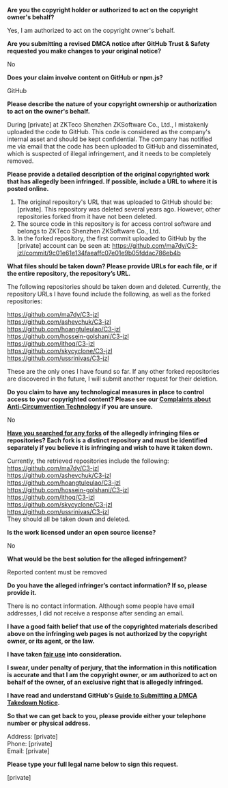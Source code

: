 **Are you the copyright holder or authorized to act on the copyright owner's behalf?**

Yes, I am authorized to act on the copyright owner's behalf.

**Are you submitting a revised DMCA notice after GitHub Trust & Safety requested you make changes to your original notice?**

No

**Does your claim involve content on GitHub or npm.js?**

GitHub

**Please describe the nature of your copyright ownership or authorization to act on the owner's behalf.**

During [private] at ZKTeco Shenzhen ZKSoftware Co., Ltd., I mistakenly uploaded the code to GitHub. This code is considered as the company's internal asset and should be kept confidential. The company has notified me via email that the code has been uploaded to GitHub and disseminated, which is suspected of illegal infringement, and it needs to be completely removed.

**Please provide a detailed description of the original copyrighted work that has allegedly been infringed. If possible, include a URL to where it is posted online.**

1. The original repository's URL that was uploaded to GitHub should be: [private]. This repository was deleted several years ago. However, other repositories forked from it have not been deleted.  
2. The source code in this repository is for access control software and belongs to ZKTeco Shenzhen ZKSoftware Co., Ltd.  
3. In the forked repository, the first commit uploaded to GitHub by the [private] account can be seen at: https://github.com/ma7dy/C3-jzl/commit/9c01e61e134faeaffc07e01e9b05fddac786eb4b

**What files should be taken down? Please provide URLs for each file, or if the entire repository, the repository’s URL.**

The following repositories should be taken down and deleted. Currently, the repository URLs I have found include the following, as well as the forked repositories:

https://github.com/ma7dy/C3-jzl  
https://github.com/ashevchuk/C3-jzl  
https://github.com/hoangtuleulao/C3-jzl  
https://github.com/hossein-golshani/C3-jzl  
https://github.com/ithoq/C3-jzl  
https://github.com/skycyclone/C3-jzl  
https://github.com/ussrinivas/C3-jzl

These are the only ones I have found so far. If any other forked repositories are discovered in the future, I will submit another request for their deletion.

**Do you claim to have any technological measures in place to control access to your copyrighted content? Please see our <a href="https://docs.github.com/articles/guide-to-submitting-a-dmca-takedown-notice#complaints-about-anti-circumvention-technology">Complaints about Anti-Circumvention Technology</a> if you are unsure.**

No

**<a href="https://docs.github.com/articles/dmca-takedown-policy#b-what-about-forks-or-whats-a-fork">Have you searched for any forks</a> of the allegedly infringing files or repositories? Each fork is a distinct repository and must be identified separately if you believe it is infringing and wish to have it taken down.**

Currently, the retrieved repositories include the following:  
https://github.com/ma7dy/C3-jzl  
https://github.com/ashevchuk/C3-jzl  
https://github.com/hoangtuleulao/C3-jzl  
https://github.com/hossein-golshani/C3-jzl  
https://github.com/ithoq/C3-jzl  
https://github.com/skycyclone/C3-jzl  
https://github.com/ussrinivas/C3-jzl  
They should all be taken down and deleted.

**Is the work licensed under an open source license?**

No

**What would be the best solution for the alleged infringement?**

Reported content must be removed

**Do you have the alleged infringer’s contact information? If so, please provide it.**

There is no contact information. Although some people have email addresses, I did not receive a response after sending an email.

**I have a good faith belief that use of the copyrighted materials described above on the infringing web pages is not authorized by the copyright owner, or its agent, or the law.**

**I have taken <a href="https://www.lumendatabase.org/topics/22">fair use</a> into consideration.**

**I swear, under penalty of perjury, that the information in this notification is accurate and that I am the copyright owner, or am authorized to act on behalf of the owner, of an exclusive right that is allegedly infringed.**

**I have read and understand GitHub's <a href="https://docs.github.com/articles/guide-to-submitting-a-dmca-takedown-notice/">Guide to Submitting a DMCA Takedown Notice</a>.**

**So that we can get back to you, please provide either your telephone number or physical address.**

Address: [private]  
Phone: [private]  
Email: [private]  

**Please type your full legal name below to sign this request.**

[private]  
